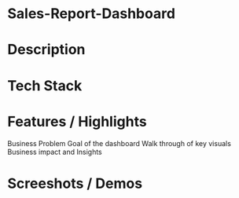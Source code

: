 # Sales-Report-Dashboard
# Description
# Tech Stack
# Features / Highlights
Business Problem
Goal of the dashboard
Walk through of key visuals
Business impact and Insights
# Screeshots / Demos
